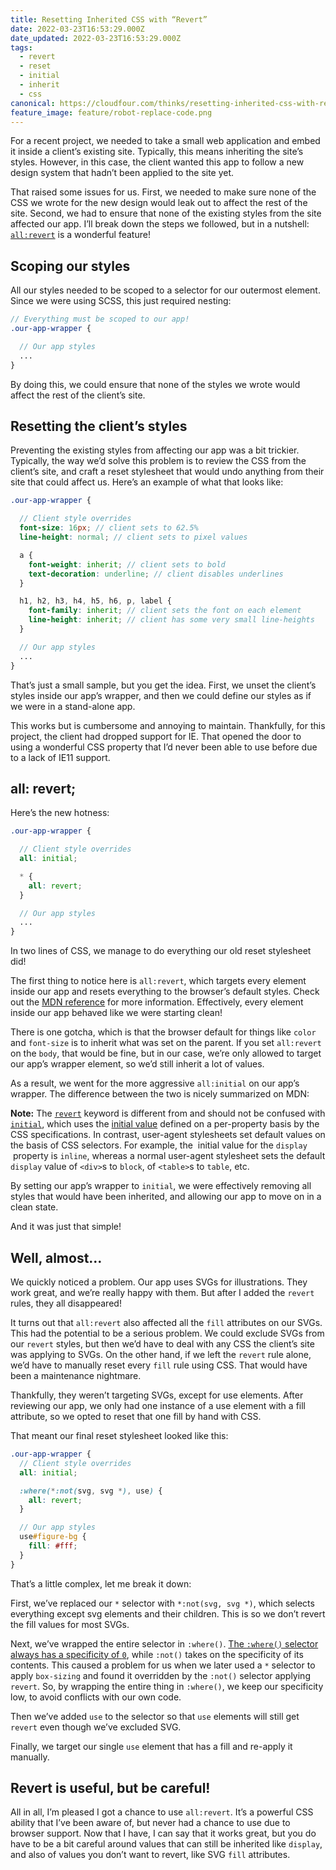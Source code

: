 ```yaml
---
title: Resetting Inherited CSS with “Revert”
date: 2022-03-23T16:53:29.000Z
date_updated: 2022-03-23T16:53:29.000Z
tags:
  - revert
  - reset
  - initial
  - inherit
  - css
canonical: https://cloudfour.com/thinks/resetting-inherited-css-with-revert/
feature_image: feature/robot-replace-code.png
---
```


For a recent project, we needed to take a small web application and embed it inside a client’s existing site. Typically, this means inheriting the site’s styles. However, in this case, the client wanted this app to follow a new design system that hadn’t been applied to the site yet.

That raised some issues for us. First, we needed to make sure none of the CSS we wrote for the new design would leak out to affect the rest of the site. Second, we had to ensure that none of the existing styles from the site affected our app. I’ll break down the steps we followed, but in a nutshell: [`all:revert`](https://developer.mozilla.org/en-US/docs/Web/CSS/revert) is a wonderful feature!

## Scoping our styles

All our styles needed to be scoped to a selector for our outermost element. Since we were using SCSS, this just required nesting:

```scss
// Everything must be scoped to our app!
.our-app-wrapper {

  // Our app styles
  ...
}
```

By doing this, we could ensure that none of the styles we wrote would affect the rest of the client’s site.

## Resetting the client’s styles

Preventing the existing styles from affecting our app was a bit trickier. Typically, the way we’d solve this problem is to review the CSS from the client’s site, and craft a reset stylesheet that would undo anything from their site that could affect us. Here’s an example of what that looks like:

```scss
.our-app-wrapper {

  // Client style overrides
  font-size: 16px; // client sets to 62.5%
  line-height: normal; // client sets to pixel values

  a {
    font-weight: inherit; // client sets to bold
    text-decoration: underline; // client disables underlines
  }

  h1, h2, h3, h4, h5, h6, p, label {
    font-family: inherit; // client sets the font on each element
    line-height: inherit; // client has some very small line-heights
  }

  // Our app styles
  ...
}
```

That’s just a small sample, but you get the idea. First, we unset the client’s styles inside our app’s wrapper, and then we could define our styles as if we were in a stand-alone app.

This works but is cumbersome and annoying to maintain. Thankfully, for this project, the client had dropped support for IE. That opened the door to using a wonderful CSS property that I’d never been able to use before due to a lack of IE11 support.

## all: revert;

Here’s the new hotness:

```scss
.our-app-wrapper {

  // Client style overrides
  all: initial;

  * {
    all: revert;
  }

  // Our app styles
  ...
}
```

In two lines of CSS, we manage to do everything our old reset stylesheet did!

The first thing to notice here is `all:revert`, which targets every element inside our app and resets everything to the browser’s default styles. Check out the [MDN reference](https://developer.mozilla.org/en-US/docs/Web/CSS/revert) for more information. Effectively, every element inside our app behaved like we were starting clean!

There is one gotcha, which is that the browser default for things like `color` and `font-size` is to inherit what was set on the parent. If you set `all:revert` on the `body`, that would be fine, but in our case, we’re only allowed to target our app’s wrapper element, so we’d still inherit a lot of values.

As a result, we went for the more aggressive `all:initial` on our app’s wrapper. The difference between the two is nicely summarized on MDN:

<aside>

**Note:** The [`revert`](https://developer.mozilla.org/en-US/docs/Web/CSS/revert) keyword is different from and should not be confused with [`initial`](https://developer.mozilla.org/en-US/docs/Web/CSS/initial), which uses the [initial value](https://developer.mozilla.org/en-US/docs/Web/CSS/initial_value) defined on a per-property basis by the CSS specifications. In contrast, user-agent stylesheets set default values on the basis of CSS selectors. For example, the  initial value for the `display`  property is `inline`, whereas a normal user-agent stylesheet sets the default `display` value of `<div>`s to `block`, of `<table>`s to `table`, etc.

</aside>

By setting our app’s wrapper to `initial`, we were effectively removing all styles that would have been inherited, and allowing our app to move on in a clean state.

And it was just that simple!

## Well, almost…

We quickly noticed a problem. Our app uses SVGs for illustrations. They work great, and we’re really happy with them. But after I added the `revert` rules, they all disappeared!

It turns out that `all:revert` also affected all the `fill` attributes on our SVGs. This had the potential to be a serious problem. We could exclude SVGs from our `revert` styles, but then we’d have to deal with any CSS the client’s site was applying to SVGs. On the other hand, if we left the `revert` rule alone, we’d have to manually reset every `fill` rule using CSS. That would have been a maintenance nightmare.

Thankfully, they weren’t targeting SVGs, except for use elements. After reviewing our app, we only had one instance of a use element with a fill attribute, so we opted to reset that one fill by hand with CSS.

That meant our final reset stylesheet looked like this:

```scss
.our-app-wrapper {
  // Client style overrides
  all: initial;

  :where(*:not(svg, svg *), use) {
    all: revert;
  }

  // Our app styles
  use#figure-bg {
    fill: #fff;
  }
}
```

That’s a little complex, let me break it down:

First, we’ve replaced our `*` selector with `*:not(svg, svg *)`, which selects everything except svg elements and their children. This is so we don’t revert the fill values for most SVGs.

Next, we’ve wrapped the entire selector in `:where()`. [The `:where()` selector always has a specificity of `0`](https://developer.mozilla.org/en-US/docs/Web/CSS/:where), while `:not()` takes on the specificity of its contents. This caused a problem for us when we later used a `*` selector to apply `box-sizing` and found it overridden by the `:not()` selector applying `revert`. So, by wrapping the entire thing in `:where()`, we keep our specificity low, to avoid conflicts with our own code.

Then we’ve added `use` to the selector so that `use` elements will still get `revert` even though we’ve excluded SVG.

Finally, we target our single `use` element that has a fill and re-apply it manually.

## Revert is useful, but be careful!

All in all, I’m pleased I got a chance to use `all:revert`. It’s a powerful CSS ability that I’ve been aware of, but never had a chance to use due to browser support. Now that I have, I can say that it works great, but you do have to be a bit careful around values that can still be inherited like `display`, and also of values you don’t want to revert, like SVG `fill` attributes.
